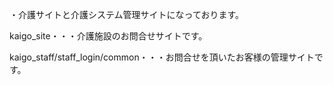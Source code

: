 ・介護サイトと介護システム管理サイトになっております。

kaigo_site・・・介護施設のお問合せサイトです。

kaigo_staff/staff_login/common・・・お問合せを頂いたお客様の管理サイトです。
